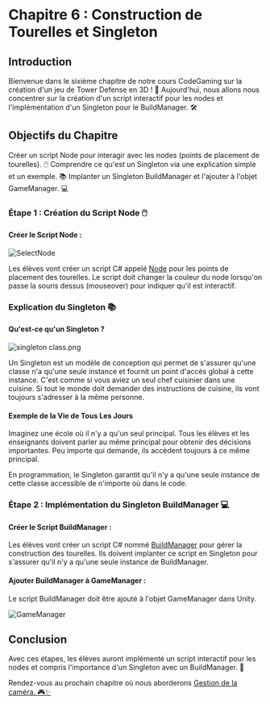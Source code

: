 # Chapitre 6 : Construction de Tourelles et Singleton

## Introduction

Bienvenue dans le sixième chapitre de notre cours CodeGaming sur la création d'un jeu de Tower Defense en 3D ! 🚀 Aujourd'hui, nous allons nous concentrer sur la création d'un script interactif pour les nodes et l'implémentation d'un Singleton pour le BuildManager. 🛠️

## Objectifs du Chapitre

Créer un script Node pour interagir avec les nodes (points de placement de tourelles). 🖱️
Comprendre ce qu'est un Singleton via une explication simple et un exemple. 📚
Implanter un Singleton BuildManager et l'ajouter à l'objet GameManager. 💻

### Étape 1 : Création du Script Node 🖱️

#### Créer le Script Node :

![SelectNode](Images/SelectNode.png)

Les élèves vont créer un script C# appelé [Node](https://github.com/user-attachments/files/17816545/Node.txt) pour les points de placement des tourelles.
Le script doit changer la couleur du node lorsqu'on passe la souris dessus (mouseover) pour indiquer qu'il est interactif.

### Explication du Singleton 📚
#### Qu'est-ce qu'un Singleton ?

![singleton class.png](Images/SingletonClass.png)

Un Singleton est un modèle de conception qui permet de s'assurer qu'une classe n'a qu'une seule instance et fournit un point d'accès global à cette instance. C'est comme si vous aviez un seul chef cuisinier dans une cuisine. Si tout le monde doit demander des instructions de cuisine, ils vont toujours s'adresser à la même personne.

#### Exemple de la Vie de Tous Les Jours

Imaginez une école où il n'y a qu'un seul principal. Tous les élèves et les enseignants doivent parler au même principal pour obtenir des décisions importantes. Peu importe qui demande, ils accèdent toujours à ce même principal.


En programmation, le Singleton garantit qu'il n'y a qu'une seule instance de cette classe accessible de n'importe où dans le code.

### Étape 2 : Implémentation du Singleton BuildManager 💻
#### Créer le Script BuildManager :
Les élèves vont créer un script C# nommé [BuildManager](https://github.com/user-attachments/files/17816270/BuildManager.txt) pour gérer la construction des tourelles.
Ils doivent implanter ce script en Singleton pour s'assurer qu'il n'y a qu'une seule instance de BuildManager.

#### Ajouter BuildManager à GameManager :
Le script BuildManager doit être ajouté à l'objet GameManager dans Unity.

![GameManager](Images/GameManager.png)

## Conclusion
Avec ces étapes, les élèves auront implémenté un script interactif pour les nodes et compris l'importance d'un Singleton avec un BuildManager. 🚀

Rendez-vous au prochain chapitre où nous aborderons [Gestion de la caméra. 🎮✨](https://github.com/g404-code-gaming/TowerDefence/blob/main/Création-Du-Jeu/07.Gestion%20de%20la%20caméra.md)
